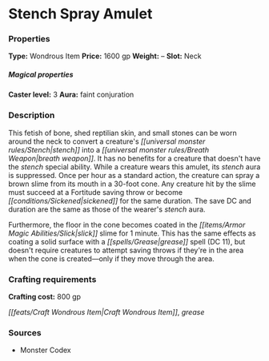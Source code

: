 ﻿---
Title: "Stench Spray Amulet"
Type: "Wondrous Item"
Price: "1600 gp"
Weight: "–"
Slot: "Neck"
Caster level: "3"
Aura: "faint conjuration"
Description: |
  "This fetish of bone, shed reptilian skin, and small stones can be worn around the neck to convert a creature's stench into a breath weapon. It has no benefits for a creature that doesn't have the stench special ability. While a creature wears this amulet, its stench aura is suppressed. Once per hour as a standard action, the creature can spray a brown slime from its mouth in a 30-foot cone. Any creature hit by the slime must succeed at a Fortitude saving throw or become sickened for the same duration. The save DC and duration are the same as those of the wearer's stench aura.
  Furthermore, the floor in the cone becomes coated in the slick slime for 1 minute. This has the same effects as coating a solid surface with a _grease_ spell (DC 11), but doesn't require creatures to attempt saving throws if they're in the area when the cone is created—only if they move through the area."
Crafting cost: "800 gp"
Sources: "['Monster Codex']"
---

# Stench Spray Amulet

### Properties

**Type:** Wondrous Item **Price:** 1600 gp **Weight:** – **Slot:** Neck

##### Magical properties

**Caster level:** 3 **Aura:** faint conjuration

### Description

This fetish of bone, shed reptilian skin, and small stones can be worn around the neck to convert a creature's _[[universal monster rules/Stench|stench]]_ into a _[[universal monster rules/Breath Weapon|breath weapon]]_. It has no benefits for a creature that doesn't have the _stench_ special ability. While a creature wears this amulet, its _stench_ aura is suppressed. Once per hour as a standard action, the creature can spray a brown slime from its mouth in a 30-foot cone. Any creature hit by the slime must succeed at a Fortitude saving throw or become _[[conditions/Sickened|sickened]]_ for the same duration. The save DC and duration are the same as those of the wearer's _stench_ aura.

Furthermore, the floor in the cone becomes coated in the _[[items/Armor Magic Abilities/Slick|slick]]_ slime for 1 minute. This has the same effects as coating a solid surface with a _[[spells/Grease|grease]]_ spell (DC 11), but doesn't require creatures to attempt saving throws if they're in the area when the cone is created—only if they move through the area.

### Crafting requirements

**Crafting cost:** 800 gp

_[[feats/Craft Wondrous Item|Craft Wondrous Item]]_, _grease_

### Sources

* Monster Codex